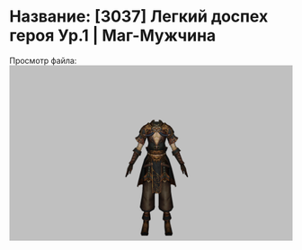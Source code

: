 # Название: [3037] Легкий доспех героя Ур.1 | Маг-Мужчина

Просмотр файла:
![p040021.png](p040021.png)